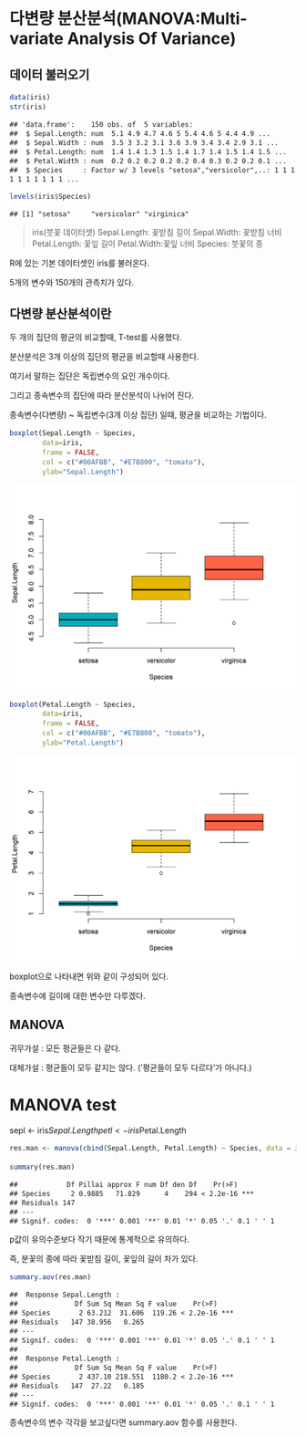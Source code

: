 # 다변량 분산분석(MANOVA:Multi-variate Analysis Of Variance)

## 데이터 불러오기


```r
data(iris)
str(iris)
```

```
## 'data.frame':	150 obs. of  5 variables:
##  $ Sepal.Length: num  5.1 4.9 4.7 4.6 5 5.4 4.6 5 4.4 4.9 ...
##  $ Sepal.Width : num  3.5 3 3.2 3.1 3.6 3.9 3.4 3.4 2.9 3.1 ...
##  $ Petal.Length: num  1.4 1.4 1.3 1.5 1.4 1.7 1.4 1.5 1.4 1.5 ...
##  $ Petal.Width : num  0.2 0.2 0.2 0.2 0.2 0.4 0.3 0.2 0.2 0.1 ...
##  $ Species     : Factor w/ 3 levels "setosa","versicolor",..: 1 1 1 1 1 1 1 1 1 1 ...
```

```r
levels(iris$Species)
```

```
## [1] "setosa"     "versicolor" "virginica"
```
>iris(붓꽃 데이터셋)
>Sepal.Length: 꽃받침 길이
>Sepal.Width: 꽃받침 너비
>Petal.Length: 꽃잎 길이
>Petal.Width:꽃잎 너비
>Species: 붓꽃의 종

R에 있는 기본 데이터셋인 iris를 불러온다.

5개의 변수와 150개의 관측치가 있다.


## 다변량 분산분석이란

두 개의 집단의 평균의 비교할때, T-test를 사용했다.

분산분석은 3개 이상의 집단의 평균을 비교할때 사용한다.

여기서 말하는 집단은 독립변수의 요인 개수이다.

그리고 종속변수의 집단에 따라 분산분석이 나뉘어 진다.

종속변수(다변량) ~ 독립변수(3개 이상 집단) 일때, 평균을 비교하는 기법이다.


```r
boxplot(Sepal.Length ~ Species, 
        data=iris,
        frame = FALSE, 
        col = c("#00AFBB", "#E7B800", "tomato"),
        ylab="Sepal.Length")
```

<img src="ANOVA-Multi_files/figure-html/unnamed-chunk-2-1.png" width="672" />

```r
boxplot(Petal.Length ~ Species, 
        data=iris,
        frame = FALSE, 
        col = c("#00AFBB", "#E7B800", "tomato"),
        ylab="Petal.Length")
```

<img src="ANOVA-Multi_files/figure-html/unnamed-chunk-2-2.png" width="672" />

boxplot으로 나타내면 위와 같이 구성되어 있다.

종속변수에 길이에 대한 변수만 다루겠다.


## MANOVA
귀무가설 : 모든 평균들은 다 같다.

대체가설 : 평균들이 모두 같지는 않다. (’평균들이 모두 다르다’가 아니다.)


# MANOVA test


sepl <- iris$Sepal.Length
petl <- iris$Petal.Length


```r
res.man <- manova(cbind(Sepal.Length, Petal.Length) ~ Species, data = iris)

summary(res.man)
```

```
##            Df Pillai approx F num Df den Df    Pr(>F)    
## Species     2 0.9885   71.829      4    294 < 2.2e-16 ***
## Residuals 147                                            
## ---
## Signif. codes:  0 '***' 0.001 '**' 0.01 '*' 0.05 '.' 0.1 ' ' 1
```
p값이 유의수준보다 작기 때문에 통계적으로 유의하다.

즉, 분꽃의 종에 따라 꽃받침 길이, 꽃잎의 길이 차가 있다.



```r
summary.aov(res.man)
```

```
##  Response Sepal.Length :
##              Df Sum Sq Mean Sq F value    Pr(>F)    
## Species       2 63.212  31.606  119.26 < 2.2e-16 ***
## Residuals   147 38.956   0.265                      
## ---
## Signif. codes:  0 '***' 0.001 '**' 0.01 '*' 0.05 '.' 0.1 ' ' 1
## 
##  Response Petal.Length :
##              Df Sum Sq Mean Sq F value    Pr(>F)    
## Species       2 437.10 218.551  1180.2 < 2.2e-16 ***
## Residuals   147  27.22   0.185                      
## ---
## Signif. codes:  0 '***' 0.001 '**' 0.01 '*' 0.05 '.' 0.1 ' ' 1
```

종속변수의 변수 각각을 보고싶다면 summary.aov 함수를 사용한다.

